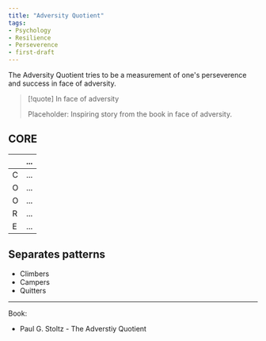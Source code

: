 ```yaml
---
title: "Adversity Quotient"
tags:
- Psychology
- Resilience
- Perseverence
- first-draft
---
```


The Adversity Quotient tries to be a measurement of one's perseverence and success in face of adversity. 

> [!quote] In face of adversity
> 
> Placeholder: Inspiring story from the book in face of adversity.


## CORE

|     |  ...   |
| --- | --- |
| C   |  ...   |
| O   |  ...   |
| O   |  ...   |
| R   |  ...   |
| E   |  ...   |


## Separates patterns
* Climbers
* Campers
* Quitters

___

Book: 
* Paul G. Stoltz - The Adverstiy Quotient